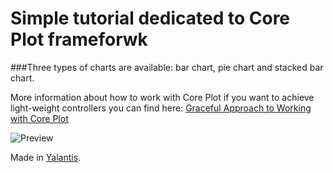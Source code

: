 # Simple tutorial dedicated to Core Plot frameforwk 
###Three types of charts are available: bar chart, pie chart and stacked bar chart.

More information about how to work with Core Plot if you want to achieve light-weight controllers
you can find here:
[Graceful Approach to Working with Core Plot](http://yalantis.com/blog/work-core-plot-library-alternative-approach/)

![Preview](http://yalantis.com/media/content/ckeditor/2015/02/iOS-Simulator-Screen-Shot-20-%D1%84%D0%B5%D0%B2%D1%80.-2015-%D0%B3.-1.10.30-%D0%BF%D0%BE%D1%81%D0%BB%D0%B5-%D0%BF%D0%BE%D0%BB%D1%83%D0%B4%D0%BD%D1%8F.png)

Made in [Yalantis](http://yalantis.com/).

